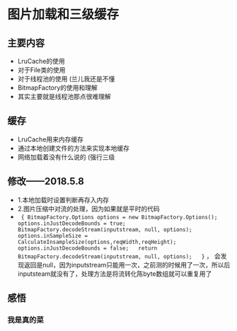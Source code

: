 # 图片加载和三级缓存
## 主要内容
- LruCache的使用
- 对于File类的使用
- 对于线程池的使用 (兰儿我还是不懂
- BitmapFactory的使用和理解
- 其实主要就是线程池那点很难理解
## 缓存
- LruCache用来内存缓存
- 通过本地创建文件的方法来实现本地缓存
- 网络加载着没有什么说的 (强行三级
## 修改——2018.5.8
- 1.本地加载时设置判断再存入内存
- 2.图片压缩中对流的处理，因为如果就是平时的代码 
-    ` {
        BitmapFactory.Options options = new BitmapFactory.Options();  
        options.inJustDecodeBounds = true;  
        BitmapFactory.decodeStream(inputstream, null, options);  
        options.inSampleSize = CalculateInsampleSize(options,reqWidth,reqHeight);
        options.inJustDecodeBounds = false;  
       return BitmapFactory.decodeStream(inputstream, null, options);  
        }`
   ， 会发现返回是null，因为inputstream只能用一次，之前测的时候用了一次，所以后inputsteam就没有了，处理方法是将流转化陈byte数组就可以重复用了
    
## 感悟
### 我是真的菜
